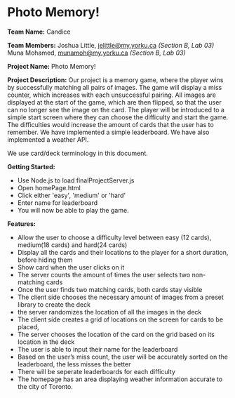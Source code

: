 # Photo Memory!
**Team Name:** Candice 

**Team Members:**
Joshua Little, jelittle@my.yorku.ca  *(Section B, Lab 03)*
Muna Mohamed, munamoh@my.yorku.ca *(Section B, Lab 03)*

**Project Name:** Photo Memory!

**Project Description:**
Our project is a memory game, where the player wins by successfully matching all pairs of images. The game will display a miss counter, which increases with each unsuccessful pairing. All images are displayed at the start of the game, which are then flipped, so that the user can no longer see the image on the card. The player will be introduced to a simple start screen where they can choose the difficulty and start the game. The difficulties would increase the amount of cards that the user has to remember. We have implemented a simple leaderboard. We have also implemented a weather API.

We use card/deck terminology in this document.

**Getting Started:**
- Use Node.js to load finalProjectServer.js
- Open homePage.html
- Click either 'easy', 'medium' or 'hard'
- Enter name for leaderboard
- You will now be able to play the game.

**Features:**
- Allow the user to choose a difficulty level between easy (12 cards), medium(18 cards) and hard(24 cards)
- Display all the cards and their locations to the player for a short duration, before hiding them
- Show card when the user clicks on it
- The server counts the amount of times the user selects two non-matching cards
- Once the user finds two matching cards, both cards stay visible
- The client side chooses the necessary amount of images from a preset library to create the deck
- the server randomizes the location of all the images in the deck
- The client side creates a grid of locations on the screen for cards to be placed, 
- The server chooses the location of the card on the grid based on its location in the deck
- The user is able to input their name for the leaderboard 
- Based on the user’s miss count, the user will be accurately sorted on the leaderboard, the less misses the better
- There will be seperate leaderboards for each difficulty
- The homepage has an area displaying weather information accurate to the city of Toronto. 
